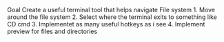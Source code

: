 Goal
Create a useful terminal tool that helps navigate File system
    1. Move around the file system
    2. Select where the terminal exits to something like CD cmd
    3. Implementet as many useful hotkeys as i see
    4. Implement preview for files and directories